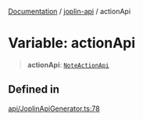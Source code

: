 [Documentation](../../packages.md) / [joplin-api](../index.md) / actionApi

# Variable: actionApi

> **actionApi**: [`NoteActionApi`](../classes/NoteActionApi.md)

## Defined in

[api/JoplinApiGenerator.ts:78](https://github.com/rxliuli/joplin-utils/blob/a3a4c55f9104da0aa8b36da1259d082b810b3d68/packages/joplin-api/src/api/JoplinApiGenerator.ts#L78)
